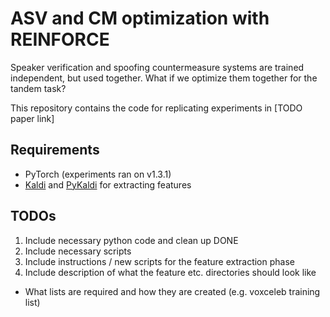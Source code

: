 # ASV and CM optimization with REINFORCE

Speaker verification and spoofing countermeasure systems are trained independent, but used together.
What if we optimize them together for the tandem task?

This repository contains the code for replicating experiments in [TODO paper link] 

## Requirements
* PyTorch (experiments ran on v1.3.1)
* [Kaldi](https://kaldi-asr.org/) and [PyKaldi](https://github.com/pykaldi/pykaldi) for extracting features

## TODOs

1) Include necessary python code and clean up DONE
2) Include necessary scripts
3) Include instructions / new scripts for the feature extraction phase
4) Include description of what the feature etc. directories should look like
  * What lists are required and how they are created (e.g. voxceleb training list)
